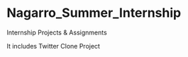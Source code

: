 # Nagarro_Summer_Internship
Internship Projects &amp; Assignments

It includes Twitter Clone Project 
